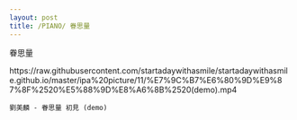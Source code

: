 ```yaml
---
layout: post
title: /PIANO/ 眷思量
---
```


眷思量

<style>
	.breakAll{word-break:break-all;}			
</style>
<p class = "breakAll">https://raw.githubusercontent.com/startadaywithasmile/startadaywithasmile.github.io/master/ipa%20picture/11/%E7%9C%B7%E6%80%9D%E9%87%8F%2520%E5%88%9D%E8%A6%8B%2520(demo).mp4</p>

`劉美麟 - 眷思量 初見 (demo)` 
